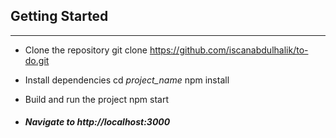 ## Getting Started

------------


- Clone the repository
		git clone https://github.com/iscanabdulhalik/to-do.git
		
		
- Install dependencies
		cd *project_name*
		npm install
		
		
- Build and run the project
		npm start
		
		
		
- ##### Navigate to http://localhost:3000